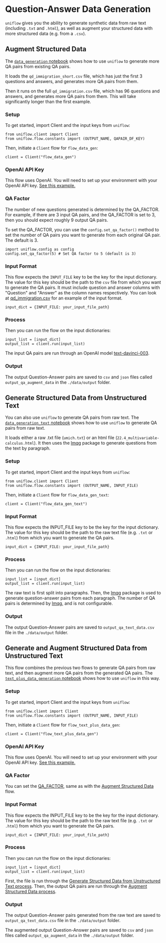 # Question-Answer Data Generation
`uniflow` gives you the ability to generate synthetic data from raw text (including `.txt` and `.html`), as well as augment your structured data with more structured data (e.g. from a `.csv`).

## Augment Structured Data
The [`data_generation` notebook](data_generation.ipynb) shows how to use `uniflow` to generate more QA pairs from existing QA pairs.

It loads the `qd_immigration_short.csv` file,  which has just the first 3 questions and answers, and generates more QA pairs from them.

Then it runs on the full `qd_immigration.csv` file, which has 96 questions and answers, and generates more QA pairs from them. This will take significantly longer than the first example.

### Setup
To get started, import Client and the input keys from `uniflow`:
```
from uniflow.client import Client
from uniflow.flow.constants import (OUTPUT_NAME, QAPAIR_DF_KEY)
```

Then, initiate a `Client` flow for `flow_data_gen`:
```
client = Client("flow_data_gen")
```

### OpenAI API Key
This flow uses OpenAI. You will need to set up your environment with your OpenAI API key. [See this example.](../../README.md#api-keys)

### QA Factor
The number of new questions generated is determined by the QA_FACTOR. For example, if there are 3 input QA pairs, and the QA_FACTOR is set to 3, then you should expect roughly 9 output QA pairs.

To set the QA_FACTOR, you can use the `config.set_qa_factor()` method to set the number of QA pairs you want to generate from each original QA pair. The default is 3.

```
import uniflow.config as config
config.set_qa_factor(5) # Set QA factor to 5 (default is 3)
```

### Input Format
This flow expects the `INPUT_FILE` key to be the key for the input dictionary. The value for this key should be the path to the `csv` file from which you want to generate the QA pairs. It must include question and answer columns with "Question" and "Answer" as the column names respectively. You can look at [qd_immigration.csv](data/raw_input/qd_immigration.csv) for an example of the input format.

```
input_dict = {INPUT_FILE: your_input_file_path}
```
### Process
Then you can run the flow on the input dictionaries:
```
input_list = [input_dict]
output_list = client.run(input_list)
```
The input QA pairs are run through an OpenAI model [text-davinci-003](https://platform.openai.com/docs/models/gpt-3-5).


### Output
The output Question-Answer pairs are saved to `csv` and `json` files called `output_qa_augment_data` in the `./data/output` folder.

## Generate Structured Data from Unstructured Text
You can also use `uniflow` to generate QA pairs from raw text. The [`data_generation_text` notebook](data_generation_text.ipynb) shows how to use `uniflow` to generate QA pairs from raw text.

It loads either a raw .txt file (`umich.txt`) or an html file (`22.4_multivariable-calculus.html`). It then uses the [lmqg](https://huggingface.co/lmqg) package to generate questions from the text by paragraph.

### Setup
To get started, import Client and the input keys from `uniflow`:
```
from uniflow.client import Client
from uniflow.flow.constants import (OUTPUT_NAME, INPUT_FILE)
```

Then, initiate a `Client` flow for `flow_data_gen_text`:
```
client = Client("flow_data_gen_text")
```

### Input Format
This flow expects the INPUT_FILE key to be the key for the input dictionary. The value for this key should be the path to the raw text file (e.g. `.txt` or `.html`) from which you want to generate the QA pairs.

```
input_dict = {INPUT_FILE: your_input_file_path}
```

### Process
Then you can run the flow on the input dictionaries:
```
input_list = [input_dict]
output_list = client.run(input_list)
```

The raw text is first split into paragraphs. Then, the [lmqg](https://huggingface.co/lmqg) package is used to generate question-answer pairs from each paragraph. The number of QA pairs is determined by [lmqg](https://huggingface.co/lmqg), and is not configurable.

### Output
The output Question-Answer pairs are saved to `output_qa_text_data.csv` file in the `./data/output` folder.

## Generate and Augment Structured Data from Unstructured Text
This flow combines the previous two flows to generate QA pairs from raw text, and then augment more QA pairs from the generated QA pairs. The [`text_plus_data_generation` notebook](text_plus_data_generation.ipynb) shows how to use `uniflow` in this way.

### Setup
To get started, import Client and the input keys from `uniflow`:
```
from uniflow.client import Client
from uniflow.flow.constants import (OUTPUT_NAME, INPUT_FILE)
```

Then, initiate a `Client` flow for `flow_text_plus_data_gen`:
```
client = Client("flow_text_plus_data_gen")
```

### OpenAI API Key
This flow uses OpenAI. You will need to set up your environment with your OpenAI API key. [See this example.](../../README.md#api-keys)

### QA Factor
You can set the [QA_FACTOR](#qa-factor), same as with the [Augment Structured Data](#augment-structured-data) flow.

### Input Format
This flow expects the INPUT_FILE key to be the key for the input dictionary. The value for this key should be the path to the raw text file (e.g. `.txt` or `.html`) from which you want to generate the QA pairs.

```
input_dict = {INPUT_FILE: your_input_file_path}
```

### Process
Then you can run the flow on the input dictionaries:
```
input_list = [input_dict]
output_list = client.run(input_list)
```

First, the file is run through the [Generate Structured Data from Unstructured Text process](#process-1). Then, the output QA pairs are run through the [Augment Structured Data process](#process).

### Output
The output Question-Answer pairs generated from the raw text are saved to `output_qa_text_data.csv` file in the `./data/output` folder.

The augmented output Question-Answer pairs are saved to `csv` and `json` files called `output_qa_augment_data` in the `./data/output` folder.


